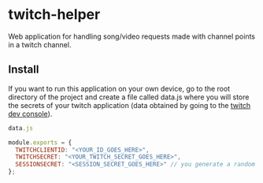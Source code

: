 # twitch-helper
Web application for handling song/video requests made with channel points in a twitch channel.

## Install

If you want to run this application on your own device, go to the root directory of the project and create a file called data.js where you will store the secrets of your twitch application (data obtained by going to the [twitch dev console](https://dev.twitch.tv)).

```js
data.js

module.exports = {
  TWITCHCLIENTID: "<YOUR_ID_GOES_HERE>",
  TWITCHSECRET: "<YOUR_TWITCH_SECRET_GOES_HERE>",
  SESSIONSECRET: "<SESSION_SECRET_GOES_HERE>" // you generate a random string basically
};
```
